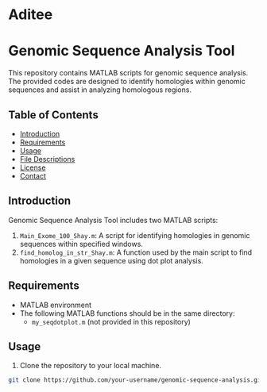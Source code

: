 # Aditee

# Genomic Sequence Analysis Tool

This repository contains MATLAB scripts for genomic sequence analysis. The provided codes are designed to identify homologies within genomic sequences and assist in analyzing homologous regions.

## Table of Contents

- [Introduction](#introduction)
- [Requirements](#requirements)
- [Usage](#usage)
- [File Descriptions](#file-descriptions)
- [License](#license)
- [Contact](#contact)

## Introduction

Genomic Sequence Analysis Tool includes two MATLAB scripts:

1. `Main_Exome_100_Shay.m`: A script for identifying homologies in genomic sequences within specified windows.
2. `find_homolog_in_str_Shay.m`: A function used by the main script to find homologies in a given sequence using dot plot analysis.

## Requirements

- MATLAB environment
- The following MATLAB functions should be in the same directory:
    - `my_seqdotplot.m` (not provided in this repository)

## Usage

1. Clone the repository to your local machine.

```bash
git clone https://github.com/your-username/genomic-sequence-analysis.git
